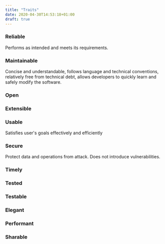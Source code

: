 ```yaml
---
title: "Traits"
date: 2020-04-30T14:53:18+01:00
draft: true
---
```


###  Reliable

Performs as intended and meets its requirements.

###  Maintainable

Concise and understandable, follows language and technical conventions, relatively free from technical debt, allows developers to quickly learn and safely modify the software.

###  Open


###  Extensible


###  Usable

Satisfies user's goals effectively and efficiently

###  Secure

Protect data and operations from attack.  Does not introduce vulnerabilities.


###  Timely



###  Tested


###  Testable


###  Elegant


###  Performant


###  Sharable


